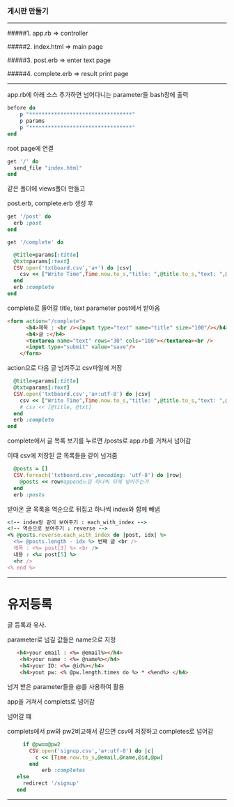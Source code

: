 ### 게시판 만들기

---

#####1. app.rb =>  controller 

#####2. index.html => main page

#####3. post.erb => enter text page

#####4. complete.erb => result print page

------------



app.rb에 아래 소스 추가하면 넘어다니는 parameter들 bash창에 출력

```ruby
before do
    p "*********************************"
    p params
    p "*********************************"
end
```

root page에 연결

```ruby
get '/' do
  send_file "index.html"
end
```

같은 폴더에 views폴더 만들고

post.erb, complete.erb 생성 후 

```ruby
get '/post' do
  erb :post
end

get '/complete' do

  @title=params[:title]
  @txt=params[:text]
  CSV.open('txtboard.csv','a+') do |csv|
    csv << ["Write Time",Time.now.to_s,"title: ",@title.to_s,"text: ",@txt]
  end
  erb :complete
end
```

complete로 들어갈 title, text parameter post에서 받아옴

```html
<form action="/complete">
      <h4>제목 : <br /><input type="text" name="title" size="100"/></h4>
      <h4>글 :</h4>
      <textarea name="text" rows="30" cols="100"></textarea><br />
      <input type="submit" value="save"/>
    </form>
```

action으로 다음 글 넘겨주고 csv파일에 저장

```ruby
  @title=params[:title]
  @txt=params[:text]
  CSV.open('txtboard.csv','a+:utf-8') do |csv|
    csv << ["Write Time",Time.now.to_s,"title: ",@title.to_s,"text: ",@txt]
    # csv << [@title, @txt]
  end
  erb :complete
end
```

complete에서 글 목록 보기를 누르면 /posts로 app.rb를 거쳐서 넘어감

이때 csv에 저장된 글 목록들을 같이 넘겨줌

```ruby
  @posts = []
  CSV.foreach('txtboard.csv',encoding: 'utf-8') do |row|
    @posts << row#append느낌 하나씩 뒤에 넣어주는거
  end
  erb :posts
```



받아온 글 목록을 역순으로 뒤집고 하나씩 index와 함께 빼냄

```ruby
<!-- index랑 같이 보여주기 : each_with_index -->
<!-- 역순으로 보여주기 : reverse -->
<% @posts.reverse.each_with_index do |post, idx| %>
  <%= @posts.length - idx %> 번째 글 <br />
  제목 : <%= post[3] %> <br />
  내용 : <%= post[5] %>
  <hr />
<% end %>
```





-----

# 유저등록

글 등록과 유사.



parameter로 넘길 값들은 name으로 지정

```html
   <h4>your email : <%= @email%></h4>
    <h4>your name : <%= @name%></h4>
    <h4>your ID: <%= @id%></h4>
    <h4>yout pw: <% @pw.length.times do %> * <%end%> </h4>
```

넘겨 받은 parameter들을 @를 사용하여 활용

app을 거쳐서 complets로 넘어감 

넘어갈 떄 

complets에서 pw와 pw2비교해서 같으면 csv에 저장하고 completes로 넘어감

 ```ruby
      if @pw==@pw2
        CSV.open('signup.csv','a+:utf-8') do |c|
          c << [Time.now.to_s,@email,@name,@id,@pw]
        end
            erb :completes
    else
      redirect '/signup'
    end
 ```

---

